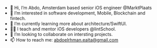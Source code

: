 - 👋  Hi, I’m Abdo, Amsterdam based senior iOS engineer @MarktPlaats
- 👀  I’m interested in software development, Mobile, Blockchain and fintech.
- 🌱  I’m currently learning more about architecture/SwiftUI.
- 🧑‍🏫  I teach and mentor iOS developers @lintSchool.
- 💞️  I’m looking to collaborate on intersting projects. 
- 📫  How to reach me: abdoelrhman.eaita@gmail.com

<!---
Abdo-codes/Abdo-codes is a ✨ special ✨ repository because its `README.md` (this file) appears on your GitHub profile.
You can click the Preview link to take a look at your changes.
--->
